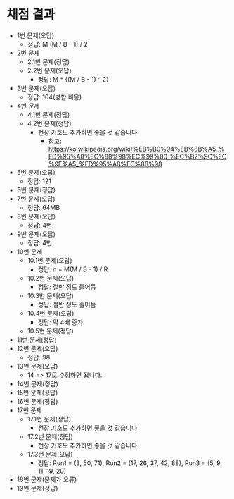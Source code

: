 # 채점 결과

- 1번 문제(오답)
    - 정답: M (M / B - 1) / 2
- 2번 문제
    - 2.1번 문제(정답)
    - 2.2번 문제(오답)
        - 정답: M * {(M / B - 1) ^ 2}
- 3번 문제(오답)
    - 정답: 104(병합 비용)
- 4번 문제
    - 4.1번 문제(정답)
    - 4.2번 문제(정답)
        - 천장 기호도 추가하면 좋을 것 같습니다.
            - 참고: https://ko.wikipedia.org/wiki/%EB%B0%94%EB%8B%A5_%ED%95%A8%EC%88%98%EC%99%80_%EC%B2%9C%EC%9E%A5_%ED%95%A8%EC%88%98
- 5번 문제(오답)
    - 정답: 121
- 6번 문제(정답)
- 7번 문제(오답)
    - 정답: 64MB
- 8번 문제(오답)
    - 정답: 4번
- 9번 문제(오답)
    - 정답: 4번
- 10번 문제
    - 10.1번 문제(오답)
        - 정답: n = M(M / B - 1) / R
    - 10.2번 문제(오답)
        - 정답: 절반 정도 줄어듬
    - 10.3번 문제(오답)
        - 정답: 절반 정도 줄어듬
    - 10.4번 문제(오답)
        - 정답: 약 4배 증가
    - 10.5번 문제(정답)
- 11번 문제(정답)
- 12번 문제(오답)
    - 정답: 98
- 13번 문제(오답)
    - 14 => 17로 수정하면 됩니다.
- 14번 문제(정답)
- 15번 문제(정답)
- 16번 문제(정답)
- 17번 문제
    - 17.1번 문제(정답)
        - 천장 기호도 추가하면 좋을 것 같습니다.
    - 17.2번 문제(정답)
        - 천장 기호도 추가하면 좋을 것 같습니다.
    - 17.3번 문제(오답)
        - 정답: Run1 = (3, 50, 71), Run2 = (17, 26, 37, 42, 88), Run3 = (5, 9, 11, 19, 20)
- 18번 문제(문제가 오류)
- 19번 문제(정답)